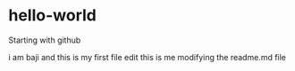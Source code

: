 # hello-world
Starting with github

i am baji and this is my first file edit
this is me modifying the readme.md file
